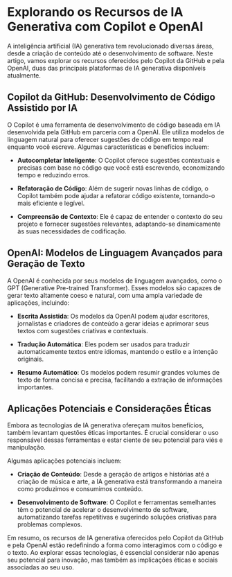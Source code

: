 # Explorando os Recursos de IA Generativa com Copilot e OpenAI

A inteligência artificial (IA) generativa tem revolucionado diversas áreas, desde a criação de conteúdo até o desenvolvimento de software. Neste artigo, vamos explorar os recursos oferecidos pelo Copilot da GitHub e pela OpenAI, duas das principais plataformas de IA generativa disponíveis atualmente.

## Copilot da GitHub: Desenvolvimento de Código Assistido por IA

O Copilot é uma ferramenta de desenvolvimento de código baseada em IA desenvolvida pela GitHub em parceria com a OpenAI. Ele utiliza modelos de linguagem natural para oferecer sugestões de código em tempo real enquanto você escreve. Algumas características e benefícios incluem:

- **Autocompletar Inteligente**: O Copilot oferece sugestões contextuais e precisas com base no código que você está escrevendo, economizando tempo e reduzindo erros.
  
- **Refatoração de Código**: Além de sugerir novas linhas de código, o Copilot também pode ajudar a refatorar código existente, tornando-o mais eficiente e legível.
  
- **Compreensão de Contexto**: Ele é capaz de entender o contexto do seu projeto e fornecer sugestões relevantes, adaptando-se dinamicamente às suas necessidades de codificação.

## OpenAI: Modelos de Linguagem Avançados para Geração de Texto

A OpenAI é conhecida por seus modelos de linguagem avançados, como o GPT (Generative Pre-trained Transformer). Esses modelos são capazes de gerar texto altamente coeso e natural, com uma ampla variedade de aplicações, incluindo:

- **Escrita Assistida**: Os modelos da OpenAI podem ajudar escritores, jornalistas e criadores de conteúdo a gerar ideias e aprimorar seus textos com sugestões criativas e contextuais.
  
- **Tradução Automática**: Eles podem ser usados para traduzir automaticamente textos entre idiomas, mantendo o estilo e a intenção originais.
  
- **Resumo Automático**: Os modelos podem resumir grandes volumes de texto de forma concisa e precisa, facilitando a extração de informações importantes.

## Aplicações Potenciais e Considerações Éticas

Embora as tecnologias de IA generativa ofereçam muitos benefícios, também levantam questões éticas importantes. É crucial considerar o uso responsável dessas ferramentas e estar ciente de seu potencial para viés e manipulação.

Algumas aplicações potenciais incluem:

- **Criação de Conteúdo**: Desde a geração de artigos e histórias até a criação de música e arte, a IA generativa está transformando a maneira como produzimos e consumimos conteúdo.
  
- **Desenvolvimento de Software**: O Copilot e ferramentas semelhantes têm o potencial de acelerar o desenvolvimento de software, automatizando tarefas repetitivas e sugerindo soluções criativas para problemas complexos.

Em resumo, os recursos de IA generativa oferecidos pelo Copilot da GitHub e pela OpenAI estão redefinindo a forma como interagimos com o código e o texto. Ao explorar essas tecnologias, é essencial considerar não apenas seu potencial para inovação, mas também as implicações éticas e sociais associadas ao seu uso.
